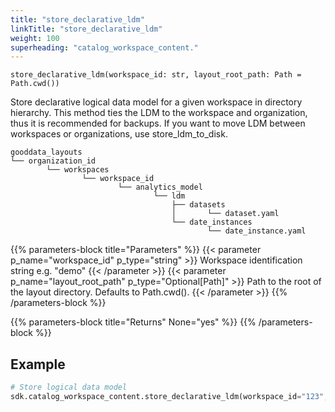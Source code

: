 ```yaml
---
title: "store_declarative_ldm"
linkTitle: "store_declarative_ldm"
weight: 100
superheading: "catalog_workspace_content."
---
```


<!-- TODO -->

``store_declarative_ldm(workspace_id: str, layout_root_path: Path = Path.cwd())``

Store declarative logical data model for a given workspace in directory hierarchy. This method ties the LDM to the workspace and organization, thus it is recommended for backups. If you want to move LDM between workspaces or organizations, use store_ldm_to_disk.

    gooddata_layouts
    └── organization_id
            └── workspaces
                    └── workspace_id
                            └── analytics_model
                                    └── ldm
                                        ├── datasets
                                        │       └── dataset.yaml
                                        └── date_instances
                                                └── date_instance.yaml

{{% parameters-block  title="Parameters" %}}
{{< parameter p_name="workspace_id" p_type="string" >}}
Workspace identification string e.g. "demo"
{{< /parameter >}}
{{< parameter p_name="layout_root_path" p_type="Optional[Path]" >}}
Path to the root of the layout directory. Defaults to Path.cwd().
{{< /parameter >}}
{{% /parameters-block %}}

{{% parameters-block title="Returns" None="yes" %}}
{{% /parameters-block %}}

## Example

```Python
# Store logical data model
sdk.catalog_workspace_content.store_declarative_ldm(workspace_id="123", layout_root_path=Path.cwd())
```
